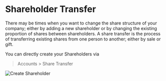 <!-- add-breadcrumbs -->
# Shareholder Transfer

There may be times when you want to change the share structure of your company; either by adding a new shareholder or by changing the existing proportion of shares between shareholders. A share transfer is the process of transferring existing shares from one person to another; either by sale or gift.

You can directly create your Shareholders via

> Accounts > Share Transfer

<img class="screenshot" alt="Create Shareholder" src="/docs/assets/img/accounting/shareholder/sharetransfer_issue_tonystark.png">
